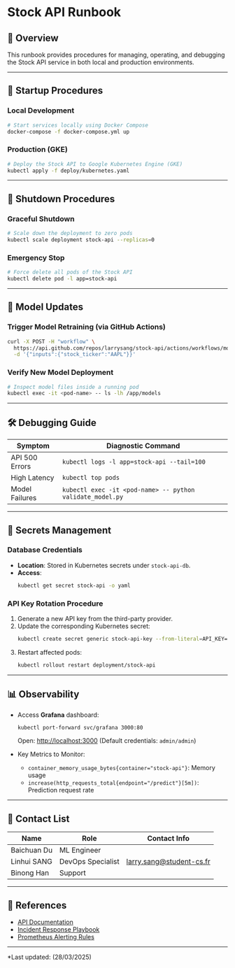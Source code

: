 # Stock API Runbook

## 📌 Overview

This runbook provides procedures for managing, operating, and debugging the Stock API service in both local and production environments.

---

## 🚀 Startup Procedures

### Local Development

```bash
# Start services locally using Docker Compose
docker-compose -f docker-compose.yml up
```

### Production (GKE)

```bash
# Deploy the Stock API to Google Kubernetes Engine (GKE)
kubectl apply -f deploy/kubernetes.yaml
```

---

## 📴 Shutdown Procedures

### Graceful Shutdown

```bash
# Scale down the deployment to zero pods
kubectl scale deployment stock-api --replicas=0
```

### Emergency Stop

```bash
# Force delete all pods of the Stock API
kubectl delete pod -l app=stock-api
```

---

## 🔄 Model Updates

### Trigger Model Retraining (via GitHub Actions)

```bash
curl -X POST -H "workflow" \
  https://api.github.com/repos/larrysang/stock-api/actions/workflows/model-training.yml/dispatches \
  -d '{"inputs":{"stock_ticker":"AAPL"}}'
```

### Verify New Model Deployment

```bash
# Inspect model files inside a running pod
kubectl exec -it <pod-name> -- ls -lh /app/models
```

---

## 🛠️ Debugging Guide

| Symptom        | Diagnostic Command                                        |
| -------------- | --------------------------------------------------------- |
| API 500 Errors | `kubectl logs -l app=stock-api --tail=100`                |
| High Latency   | `kubectl top pods`                                        |
| Model Failures | `kubectl exec -it <pod-name> -- python validate_model.py` |

---

## 🔑 Secrets Management

### Database Credentials

- **Location**: Stored in Kubernetes secrets under `stock-api-db`.
- **Access**:
  ```bash
  kubectl get secret stock-api -o yaml
  ```

### API Key Rotation Procedure

1. Generate a new API key from the third-party provider.
2. Update the corresponding Kubernetes secret:
   ```bash
   kubectl create secret generic stock-api-key --from-literal=API_KEY=<new_key> --dry-run=client -o yaml | kubectl apply -f -
   ```
3. Restart affected pods:
   ```bash
   kubectl rollout restart deployment/stock-api
   ```

---

## 📊 Observability

- Access **Grafana** dashboard:

  ```bash
  kubectl port-forward svc/grafana 3000:80
  ```

  Open: [http://localhost:3000](http://localhost:3000) (Default credentials: `admin/admin`)

- Key Metrics to Monitor:

  - `container_memory_usage_bytes{container="stock-api"}`: Memory usage
  - `increase(http_requests_total{endpoint="/predict"}[5m])`: Prediction request rate

---

## 📅 Contact List

| Name        | Role              | Contact Info                                                 |
| ----------- | ----------------- | ------------------------------------------------------------ |
| Baichuan Du | ML Engineer       |                                                              |
| Linhui SANG | DevOps Specialist | [larry.sang@student-cs.fr](mailto\:larry.sang@student-cs.fr) |
| Binong Han  | Support           |                                                              |

---

## 📖 References

- [API Documentation](../docs/api.md)
- [Incident Response Playbook](../docs/incident-response.md)
- [Prometheus Alerting Rules](../monitor/alerts.yml)

---

*Last updated: (28/03/2025)





